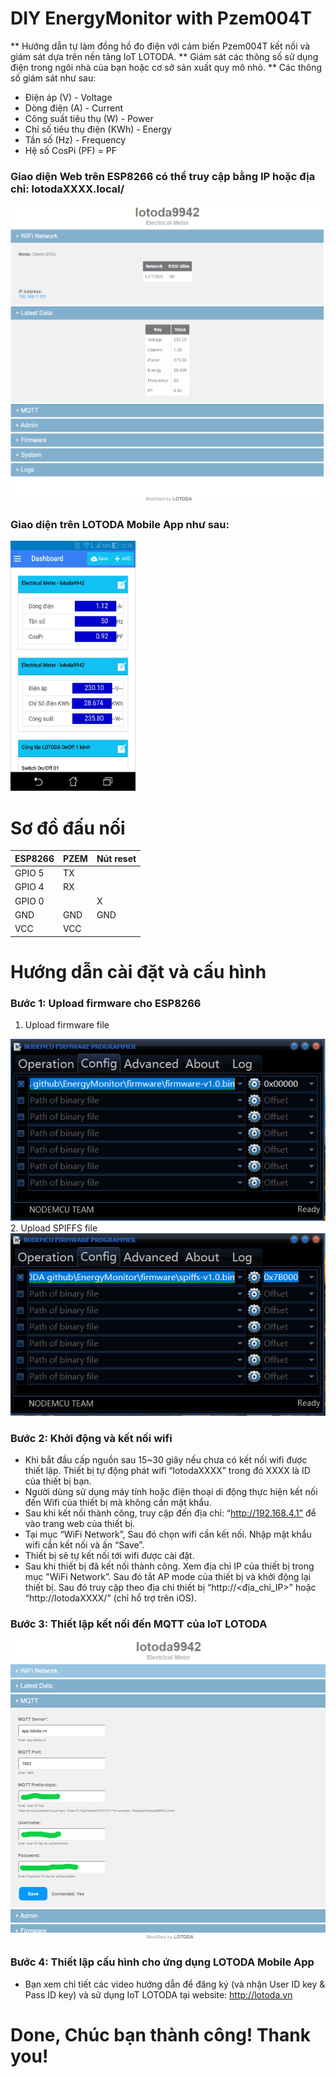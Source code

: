 # DIY EnergyMonitor with Pzem004T

** Hướng dẫn tự làm đồng hồ đo điện với cảm biến Pzem004T kết nối và giám sát dựa trên nền tảng IoT LOTODA.
** Giám sát các thông số sử dụng điện trong ngôi nhà của bạn hoặc cơ sở sản xuất quy mô nhỏ.
** Các thông số giám sát như sau:
-	Điện áp (V) - Voltage
-	Dòng điện (A) - Current
-	Công suất tiêu thụ (W) - Power
-	Chỉ số tiêu thụ điện (KWh) - Energy
-	Tần số (Hz) - Frequency
-	Hệ số CosPi (PF) = PF

### Giao diện Web trên ESP8266 có thể truy cập bằng IP hoặc địa chỉ: lotodaXXXX.local/
<img src="https://github.com/lotoda/DIY-EnergyMonitor-Pzem004T/blob/master/1.WebUI_monitoring.PNG">

### Giao diện trên LOTODA Mobile App như sau:
<img src="https://github.com/lotoda/DIY-EnergyMonitor-Pzem004T/blob/master/3.Monitoring_on_MobileApp.jpg" width="200" height="400">

# Sơ đồ đấu nối
 | ESP8266 | PZEM | Nút reset |
 |-----------|-----------|-----------|
 | GPIO 5 | TX |  |
 | GPIO 4 | RX |  |
 | GPIO 0 |  | X |
 | GND | GND | GND |
 | VCC | VCC |  |
 
# Hướng dẫn cài đặt và cấu hình

### Bước 1: Upload firmware cho ESP8266
1. Upload firmware file
<img src="https://github.com/lotoda/DIY-EnergyMonitor-Pzem004T/blob/master/Upload_firmware_01of02.PNG">
2. Upload SPIFFS file
<img src="https://github.com/lotoda/DIY-EnergyMonitor-Pzem004T/blob/master/Upload_spiffs_02of02.PNG">

### Bước 2: Khởi động và kết nối wifi
-	Khi bắt đầu cấp nguồn sau 15~30 giây nếu chưa có kết nối wifi được thiết lập. Thiết bị tự động phát wifi “lotodaXXXX” trong đó XXXX là ID của thiết bị bạn.
-	Người dùng sử dụng máy tính hoặc điện thoại di động thực hiện kết nối đến Wifi của thiết bị mà không cần mật khẩu.
-	Sau khi kết nối thành công, truy cập đến địa chỉ: “http://192.168.4.1” để vào trang web của thiết bị.
-	Tại mục “WiFi Network”, Sau đó chọn wifi cần kết nối. Nhập mật khẩu wifi cần kết nối và ấn “Save”.
-	Thiết bị sẽ tự kết nối tới wifi được cài đặt.
-	Sau khi thiết bị đã kết nối thành công. Xem địa chỉ IP của thiết bị trong mục "WiFi Network”. Sau đó tắt AP mode của thiết bị và khởi động lại thiết bị. Sau đó truy cập theo địa chỉ thiết bị “http://<địa_chỉ_IP>” hoặc “http://lotodaXXXX/” (chỉ hổ trợ trên iOS).
 
### Bước 3: Thiết lập kết nối đến MQTT của IoT LOTODA
<img src="https://github.com/lotoda/DIY-EnergyMonitor-Pzem004T/blob/master/2.WebUI_MQTT_config.PNG">

### Bước 4: Thiết lập cấu hình cho ứng dụng LOTODA Mobile App
-	Bạn xem chi tiết các video hướng dẫn để đăng ký (và nhận User ID key & Pass ID key) và sử dụng IoT LOTODA tại website: http://lotoda.vn

# Done, Chúc bạn thành công! Thank you!

